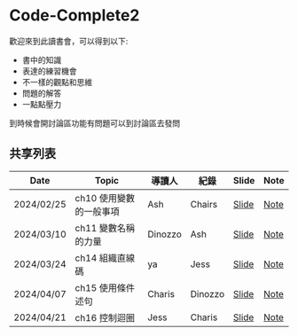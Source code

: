 # Code-Complete2


歡迎來到此讀書會，可以得到以下:

- 書中的知識
- 表達的練習機會
- 不一樣的觀點和思維
- 問題的解答
- 一點點壓力

到時候會開討論區功能有問題可以到討論區去發問
## 共享列表
|Date|Topic|導讀人|紀錄|Slide|Note|
|----|-----|----|----|----|----|
|2024/02/25|ch10 使用變數的一般事項|Ash|Chairs| [Slide](https://hackmd.io/@On5HxoAwSqe50wER3MNFZA/HkwOcuZnp) | [Note](https://github.com/Tech-Book-Community/Code-Complete-2/discussions/2)
|2024/03/10|ch11 變數名稱的力量|Dinozzo|Ash| [Slide](https://hackmd.io/@HC-Ting/BJcLcX9aT#/) | [Note](https://hackmd.io/c/tutorials-tw/%2Fs%2Ftutorials-tw)
|2024/03/24|ch14 組織直線碼|ya|Jess| [Slide](https://docs.google.com/presentation/d/1i5NQq52l7v4IyziRxSMo-Q06FVmEEIzCOF6LfEB0kCc/edit?usp=sharing) | [Note](https://www.notion.so/ch14-71eadee9135e4a2d8a3f6f0ec86c9ae9)
|2024/04/07|ch15 使用條件述句|Charis|Dinozzo| [Slide]() | [Note]()
|2024/04/21|ch16 控制迴圈|Jess|Charis| [Slide](https://www.canva.com/design/DAGCZvWhAuw/MZ_GgIrA6FZGPIumSOrtJQ/edit?utm_content=DAGCZvWhAuw&utm_campaign=designshare&utm_medium=link2&utm_source=sharebutton) | [Note]()
